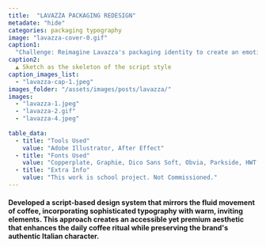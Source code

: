 ```yaml
---
title:  "LAVAZZA PACKAGING REDESIGN"
metadate: "hide"
categories: packaging typography
image: "lavazza-cover-0.gif"
caption1: 
  "Challenge: Reimagine Lavazza's packaging identity to create an emotional connection with urban coffee enthusiasts while maintaining the brand's premium positioning and rich heritage in contemporary coffee culture."
caption2: 
  ▲ Sketch as the skeleton of the script style
caption_images_list: 
  - "lavazza-cap-1.jpeg"
images_folder: "/assets/images/posts/lavazza/"
images:
  - "lavazza-1.jpeg"
  - "lavazza-2.gif"
  - "lavazza-4.jpeg"
  
table_data:
  - title: "Tools Used"
    value: "Adobe Illustrator, After Effect"
  - title: "Fonts Used"
    value: "Copperplate, Graphie, Dico Sans Soft, Obvia, Parkside, HWT Catchwords"
  - title: "Extra Info"
    value: "This work is school project. Not Commissioned." 
---
```

#### Developed a script-based design system that mirrors the fluid movement of coffee, incorporating sophisticated typography with warm, inviting elements. This approach creates an accessible yet premium aesthetic that enhances the daily coffee ritual while preserving the brand's authentic Italian character.

<!--
<br>
↳ A flexible visual identity adapts to different aspect ratios while maintaining a consistentcy.
<br>
↳ Pistachio color is used appropriately throughout the graphics as an accent.
<br>
↳ A coaster was created using an abstract cow shape variation, incorporating traditional Italian pattern elements.
<br>
↳ For the campaign, G’ stands for Good, which connects with Australian culture: “G’day,” “G’People,” and “Great Gelato.”
<br>
↳ Merchandise was also created with the venue's heritage in mind, featuring the tagline.
-->